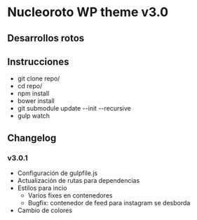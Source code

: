 # Nucleoroto WP theme v3.0
## Desarrollos rotos

## Instrucciones

- git clone	repo/
- cd	repo/
- npm	install
- bower	install
- git	submodule	update	--init	--recursive
- gulp watch

## Changelog

### v3.0.1
- Configuración de gulpfile.js
- Actualización de rutas para dependencias
- Estilos para incio
  - Varios fixes en contenedores
  - Bugfix: contenedor de feed para instagram se desborda
- Cambio de colores